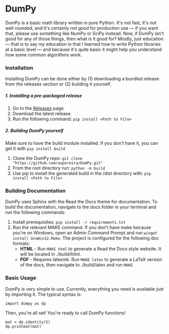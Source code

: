 # DumPy
DumPy is a basic math library written in pure Python. It's not fast, it's not well rounded, and it's certainly not good for production use — if you want that, please use something like NumPy or SciPy instead. Now, if DumPy isn't good for any of those things, then what *is* it good for? Mostly, just education — that is to say my education in that I learned how to write Python libraries at a basic level — and because it's quite basic it might help you understand how some common algorithms work.


### Installation
Installing DumPy can be done either by (1) downloading a bundled release from the releases section or (2) building it yourself.

##### 1. Installing a pre-packaged release
1. Go to the [Releases](https://github.com/aupereira/DumPy/releases) page.
2. Download the latest release.
3. Run the following command: `pip install <Path to File>`

##### 2. Building DumPy yourself
Make sure to have the build module installed. If you don't have it, you can get it with `pip install build`
1. Clone the DumPy repo: `git clone "https://github.com/aupereira/DumPy.git"`
2. From the root directory run: `python -m build`
3. Use pip to install the generated build in the /dist directory with: `pip install <Path to File>`


### Building Documentation
DumPy uses Sphinx with the Read the Docs theme for documentation. To build the documentation, navigate to the docs folder in your terminal and run the following commands:
1. Install prerequisites: `pip install -r requirements.txt`
2. Run the relevant MAKE command. If you don't have make because you're on Windows, open an Admin Command Prompt and run `winget install GnuWin32.Make`. The project is configured for the following doc formats:
    * **HTML** - Run `MAKE html` to generate a Read the Docs style website. It will be located in ./build/html.
    * **PDF** - Requires latexmk. Run `MAKE latex` to generate a LaTeX version of the docs, then navigate to ./build/latex and run `MAKE`.


### Basic Usage
DumPy is very simple to use. Currently, everything you need is available just by importing it. The typical syntax is:
```
import dumpy as dp
```
Then, you're all set! You're ready to call DumPy functions!
```
mat = dp.identity(5)
dp.printmat(mat)
```
